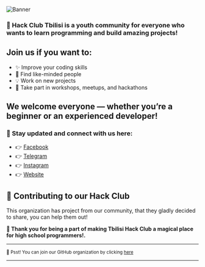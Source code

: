 ![Banner](https://pbs.twimg.com/profile_banners/1928801461321740289/1750110152/1500x500)

### 🚀 Hack Club Tbilisi is a youth community for everyone who wants to learn programming and build amazing projects!

## Join us if you want to:
* ✨ Improve your coding skills
* 🤝 Find like-minded people
* 💡 Work on new projects
* 🎉 Take part in workshops, meetups, and hackathons

## We welcome everyone — whether you’re a beginner or an experienced developer!
### 🔗 Stay updated and connect with us here:
- 👉 [Facebook](https://www.facebook.com/tbilisihc)
- 👉 [Telegram](https://t.me/tbilisihc)
- 👉 [Instagram](https://instagram.com/tbilisihc)
- 👉 [Website](https://tbilisi.hackclub.com)

## 🦦 Contributing to our Hack Club

This organization has project from our community, that they gladly decided to share, you can help them out!

**💖 Thank you for being a part of making Tbilisi Hack Club a magical place for high school programmers!.** 

---
 
<sub>🤫 Psst! You can join our GitHub organization by clicking [here](https://tbilisi.hackclub.com/github)</sub>

---
